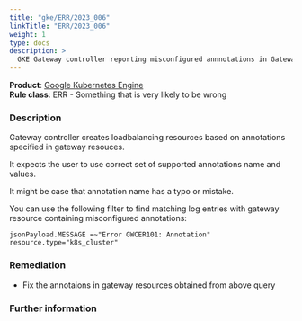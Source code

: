 ```yaml
---
title: "gke/ERR/2023_006"
linkTitle: "ERR/2023_006"
weight: 1
type: docs
description: >
  GKE Gateway controller reporting misconfigured annnotations in Gateway resource
---
```


**Product**: [Google Kubernetes Engine](https://cloud.google.com/kubernetes-engine)\
**Rule class**: ERR - Something that is very likely to be wrong

### Description

Gateway controller creates loadbalancing resources based on annotations
specified in gateway resouces.

It expects the user to use correct set of supported annotations name and values.

It might be case that annotation name has a typo or mistake.

You can use the following filter to find matching log entries with gateway resource
containing misconfigured annotations:

```
jsonPayload.MESSAGE =~"Error GWCER101: Annotation"
resource.type="k8s_cluster"
```

### Remediation

- Fix the annotaions in gateway resources obtained from above query

### Further information
